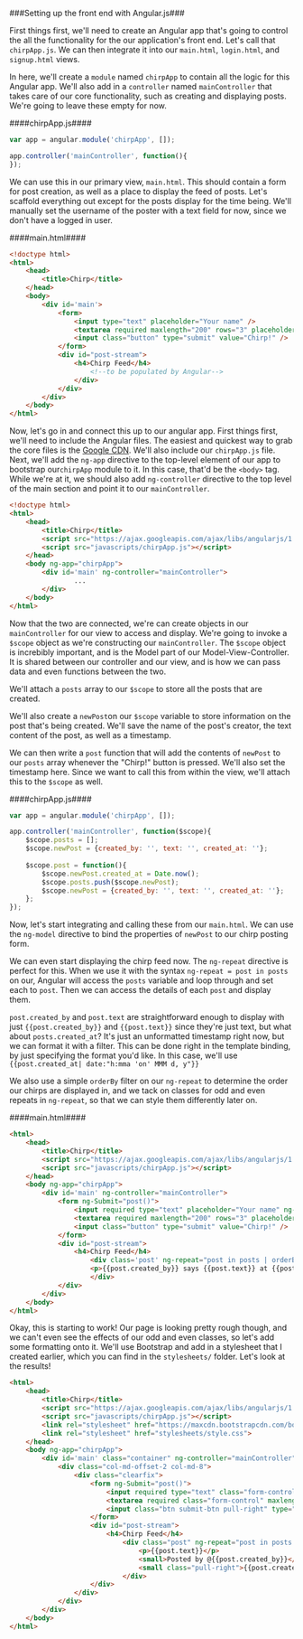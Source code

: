 ###Setting up the front end with Angular.js###

First things first, we'll need to create an Angular app that's going to control the all the functionality for the our application's front end. Let's call that `chirpApp.js`. We can then integrate it into our `main.html`, `login.html`, and `signup.html` views.

In here, we'll create a `module` named `chirpApp` to contain all the logic for this Angular app. We'll also add in a `controller` named `mainController` that takes care of our core functionality, such as creating and displaying posts. We're going to leave these empty for now.

####chirpApp.js####
```javascript
var app = angular.module('chirpApp', []);

app.controller('mainController', function(){
});
```



We can use this in our primary view, `main.html`. This should contain a form for post creation, as well as a place to display the feed of posts. Let's scaffold everything out except for the posts display for the time being. We'll manually set the username of the poster with a text field for now, since we don't have a logged in user.

####main.html####
```html
<!doctype html>
<html>
	<head>
		<title>Chirp</title>
	</head>
	<body>
		<div id='main'>
			<form>
				<input type="text" placeholder="Your name" /> 
				<textarea required maxlength="200" rows="3" placeholder="Say something"></textarea>
				<input class="button" type="submit" value="Chirp!" />
			</form>
			<div id="post-stream">
				<h4>Chirp Feed</h4>
        			<!--to be populated by Angular-->
				</div>
			</div>
		</div>
	</body>
</html>
```

Now, let's go in and connect this up to our angular app. First things first, we'll need to include the Angular files. The easiest and quickest way to grab the core files is the [Google CDN](https://docs.angularjs.org/misc/downloading). We'll also include our `chirpApp.js` file. Next, we'll add the `ng-app` directive to the top-level element of our app to bootstrap our`chirpApp` module to it. In this case, that'd be the `<body>` tag. While we're at it, we should also add  `ng-controller` directive to the top level of the main section and point it to our `mainController`.

```html
<!doctype html>
<html>
	<head>
		<title>Chirp</title>
		<script src="https://ajax.googleapis.com/ajax/libs/angularjs/1.2.0/angular.min.js"></script>
		<script src="javascripts/chirpApp.js"></script>
	</head>
	<body ng-app="chirpApp">
		<div id='main' ng-controller="mainController">
				...
		</div>
	</body>
</html>
```

Now that the two are connected, we're can create objects in our `mainController` for our view to access and display. We're going to  invoke a `$scope` object as we're constructing our `mainController`. The `$scope` object is increbibly important, and is the Model part of our Model-View-Controller. It is shared between our controller and our view, and is how we can pass data and even functions between the two.

We'll attach a `posts` array to our `$scope` to store all the posts that are created. 

We'll also create a `newPost`on our `$scope` variable to store information on the post that's being created. We'll save the name of the post's creator, the text content of the post, as well as a timestamp.

We can then write a `post` function that will add the contents of `newPost` to our `posts` array whenever the "Chirp!" button is pressed. We'll also set the timestamp here. Since we want to call this from within the view, we'll attach this to the `$scope` as well.

####chirpApp.js####
```javascript
var app = angular.module('chirpApp', []);

app.controller('mainController', function($scope){
	$scope.posts = [];
	$scope.newPost = {created_by: '', text: '', created_at: ''};
	
	$scope.post = function(){
		$scope.newPost.created_at = Date.now();
		$scope.posts.push($scope.newPost);
		$scope.newPost = {created_by: '', text: '', created_at: ''};
	};
});
```
Now, let's start integrating and calling these from our `main.html`. We can use the `ng-model` directive to bind the properties of `newPost` to our chirp posting form. 

We can even start displaying the chirp feed now. The `ng-repeat` directive is perfect for this. When we use it with the syntax `ng-repeat = post in posts` on our, Angular will access the `posts` variable and loop through and set each to `post`. Then we can access the details of each `post` and display them. 

`post.created_by` and `post.text` are straightforward enough to display with just `{{post.created_by}}` and `{{post.text}}` since they're just text, but what about `posts.created_at`? It's just an unformatted timestamp right now, but we can format it with a filter. This can be done right in the template binding, by just specifying the format you'd like. In this case, we'll use `{{post.created_at| date:"h:mma 'on' MMM d, y"}}`

We also use a simple `orderBy` filter on our `ng-repeat` to determine the order our chirps are displayed in, and we   tack on classes for odd and even repeats in `ng-repeat`, so that we can style them differently later on.

####main.html####
```html
<html>
	<head>
		<title>Chirp</title>
		<script src="https://ajax.googleapis.com/ajax/libs/angularjs/1.2.0/angular.min.js"></script>
		<script src="javascripts/chirpApp.js"></script>
	</head>
	<body ng-app="chirpApp">
		<div id='main' ng-controller="mainController">
			<form ng-Submit="post()">
				<input required type="text" placeholder="Your name" ng-model="newPost.created_by" /> 
				<textarea required maxlength="200" rows="3" placeholder="Say something" ng-model="newPost.text"></textarea>
				<input class="button" type="submit" value="Chirp!" />
			</form>
			<div id="post-stream">
				<h4>Chirp Feed</h4>
	    			<div class='post' ng-repeat="post in posts | orderBy:'created_at':true" ng-class-odd="'odd'" ng-class-even="'even'">
	    			<p>{{post.created_by}} says {{post.text}} at {{post.created_at}}</p>
	    			</div>
			</div>
		</div>
	</body>
</html>
```

Okay, this is starting to work! Our page is looking pretty rough though, and we can't even see the effects of our odd and even classes, so let's add some formatting onto it. We'll use Bootstrap and add in a stylesheet that I created earlier, which you can find in the `stylesheets/` folder. Let's look at the results!


```html
<html>
	<head>
		<title>Chirp</title>
		<script src="https://ajax.googleapis.com/ajax/libs/angularjs/1.2.0/angular.min.js"></script>
		<script src="javascripts/chirpApp.js"></script>
		<link rel="stylesheet" href="https://maxcdn.bootstrapcdn.com/bootstrap/3.3.2/css/bootstrap.min.css">
		<link rel="stylesheet" href="stylesheets/style.css">
	</head>
	<body ng-app="chirpApp">
		<div id='main' class="container" ng-controller="mainController">
			<div class="col-md-offset-2 col-md-8">
				<div class="clearfix">
					<form ng-Submit="post()">
						<input required type="text" class="form-control" placeholder="Your name" ng-model="newPost.created_by" /> 
						<textarea required class="form-control" maxlength="200" rows="3" placeholder="Say something" ng-model="newPost.text"></textarea>
						<input class="btn submit-btn pull-right" type="submit" value="Chirp!" />
					</form>
					<div id="post-stream">
						<h4>Chirp Feed</h4>
			    			<div class="post" ng-repeat="post in posts | orderBy:'created_at':true" ng-class-odd="'odd'" ng-class-even="'even'"> 
			    				<p>{{post.text}}</p>
								<small>Posted by @{{post.created_by}}</small>
								<small class="pull-right">{{post.created_at | date:"h:mma 'on' MMM d, y"}}</small>
			    			</div>
					</div>
				</div>
			</div>
		</div>
	</body>
</html>
```

